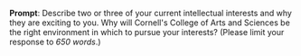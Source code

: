 __Prompt__: Describe two or three of your current intellectual interests and why they are exciting to you. Why will Cornell's College of Arts and Sciences be the right environment in which to pursue your interests? (Please limit your response to _650 words_.)